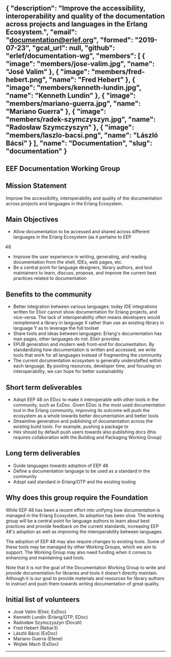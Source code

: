 {
  "description": "Improve the accessibility, interoperability and quality of the documentation across projects and languages in the Erlang Ecosystem.",
  "email": "documentation@erlef.org",
  "formed": "2019-07-23",
  "gcal_url": null,
  "github": "erlef/documentation-wg",
  "members": [
    {
      "image": "members/jose-valim.jpg",
      "name": "José Valim"
    },
    {
      "image": "members/fred-hebert.png",
      "name": "Fred Hebert"
    },
    {
      "image": "members/kenneth-lundin.jpg",
      "name": "Kenneth Lundin"
    },
    {
      "image": "members/mariano-guerra.jpg",
      "name": "Mariano Guerra"
    },
    {
      "image": "members/radek-szymczyszyn.jpg",
      "name": "Radosław Szymczyszyn"
    },
    {
      "image": "members/laszlo-bacsi.png",
      "name": "László Bácsi"
    }
  ],
  "name": "Documentation",
  "slug": "documentation"
}
---
EEF Documentation Working Group
---

## Mission Statement
Improve the accessibility, interoperability and quality of the documentation across projects and languages in the Erlang
Ecosystem.

## Main Objectives
- Allow documentation to be accessed and shared across different languages in the Erlang Ecosystem (as it pertains to EEP
48)
- Improve the user experience in writing, generating, and reading documentation from the shell, IDEs, web pages, etc.
- Be a central point for language designers, library authors, and tool maintainers to learn, discuss, propose, and improve
the current best practices related to documentation

## Benefits to the community
- Better integration between various languages: today IDE integrations written for Elixir cannot show documentation for
 Erlang projects, and vice-versa. The lack of interoperability often means developers would reimplement a library in
language X rather than use an existing library in language Y as to leverage the full toolset
- Share tools and ideas between languages: Erlang's documentation has man pages, other languages do not. Elixir provides
- EPUB generation and modern web front-end for documentation. By standardizing how documentation is written and accessed,
we write tools that work for all languages instead of fragmenting the community
- The current documentation ecosystem is generally understaffed within each language. By pooling resources, developer
time, and focusing on interoperability, we can hope for better sustainability


## Short term deliverables
- Adopt EEP 48 on EDoc to make it interoperable with other tools in the community, such as ExDoc. Given EDoc is the most
used documentation tool in the Erlang community, improving its outcome will push the ecosystem as a whole towards better
documentation and better tools
- Streamline generation and publishing of documentation across the existing build tools. For example, pushing a package to
- Hex should by default push users towards also publishing docs (this requires collaboration with the Building and
Packaging Working Group)

## Long term deliverables
- Guide languages towards adoption of EEP 48
- Define a documentation language to be used as a standard in the community
- Adopt said standard in Erlang/OTP and the existing tooling

## Why does this group require the Foundation
While EEP 48 has been a recent effort into unifying how documentation is managed in the Erlang Ecosystem, its adoption
has been slow. The working group will be a central point for language authors to learn about best practices and provide
feedback on the current standards, increasing EEP 48's adoption as well as improving the interoperability between
languages.

The adoption of EEP 48 may also require changes to existing tools. Some of these tools may be managed by other Working
Groups, which we aim to support. The Working Group may also need funding when it comes to enhancing and maintaining said
tools.

Note that it is not the goal of the Documentation Working Group to write and provide documentation for libraries and
tools it doesn't directly maintain. Although it is our goal to provide materials and resources for library authors to
instruct and push them towards writing documentation of great quality.

## Initial list of volunteers
- José Valim (Elixir, ExDoc)
- Kenneth Lundin (Erlang/OTP, EDoc)
- Radosław Szymczyszyn (Docsh)
- Fred Hebert (Rebar3)
- László Bácsi (ExDoc)
- Mariano Guerra (Efene)
- Wojtek Mach (ExDoc)

-------
